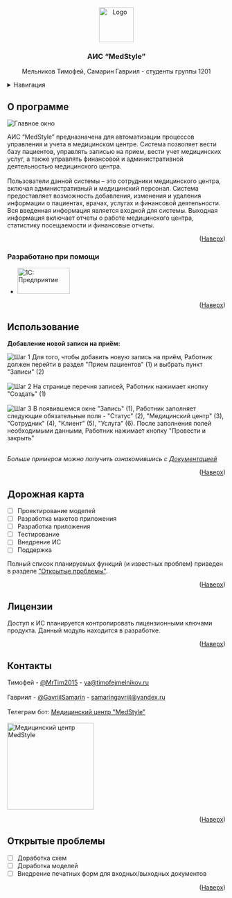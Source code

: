 <a name="readme-top"></a>

<!-- PROJECT LOGO -->
<br />
<div align="center">
  <a href="https://github.com/Gavriil-S/Coursework-MedStyle">
    <img src="https://static.1c.ru/images/guidline/logo_3.png" alt="Logo" width="80" height="80">
  </a>

<h3 align="center">АИС “MedStyle”</h3>

  <p align="center">
    Мельников Тимофей, Самарин Гавриил - студенты группы 1201
    <!-- <br />
    <a href="https://github.com/github_username/repo_name"><strong>Explore the docs »</strong></a>
    <br />
    <br />
    <a href="https://github.com/github_username/repo_name">View Demo</a>
    ·
    <a href="https://github.com/github_username/repo_name/issues">Report Bug</a>
    ·
    <a href="https://github.com/github_username/repo_name/issues">Request Feature</a> -->
  </p>
</div>



<!-- TABLE OF CONTENTS -->
<details>
  <summary>Навигация</summary>
  <ol>
    <!--<li>
      <a href="#getting-started">Getting Started</a>
      <ul>
        <li><a href="#prerequisites">Prerequisites</a></li>
        <li><a href="#installation">Installation</a></li>
      </ul>
    </li>-->
    <li><a href="#about-program">О программе</a></li>
    <li><a href="#instruments">Разработано при помощи</a></li>
    <li><a href="#usage-examples">Использование</a></li>
    <li><a href="#roadmap">Дорожная карта</a></li>
    <li><a href="#license">Лицензии</a></li>
    <li><a href="#contact">Контакты</a></li>
    <li><a href="#open-problems">Открытые проблемы</a></li>
  </ol>
</details>



<!-- ABOUT THE PROJECT -->
## О программе
<a name="about-program"></a>

<img src="https://stroicraft.ru/wp-content/uploads/forgithub/main.png" alt="Главное окно"/>

АИС “MedStyle” предназначена для автоматизации процессов управления и учета в медицинском центре. Система позволяет вести базу пациентов, управлять записью на прием, вести учет медицинских услуг, а также управлять финансовой и административной деятельностью медицинского центра.<br /> <br />
Пользователи данной системы – это сотрудники медицинского центра, включая административный и медицинский персонал. Система предоставляет возможность добавления, изменения и удаления информации о пациентах, врачах, услугах и финансовой деятельности. Вся введенная информация является входной для системы. Выходная информация включает отчеты о работе медицинского центра, статистику посещаемости и финансовые отчеты.


<p align="right">(<a href="#readme-top">Наверх</a>)</p>



### Разработано при помощи
<a name="instruments"></a>

* <a href="https://v8.1c.ru/"><img src="https://static.1c.ru/images/guidline/logo_1.png" alt="1С: Предприятие" width="120" height="60"/></a>

<p align="right">(<a href="#readme-top">Наверх</a>)</p>


<!-- USAGE EXAMPLES -->
## Использование
<a name="usage-examples"></a>

<b>Добавление новой записи на приём:</b> <br/>

<img src="https://stroicraft.ru/wp-content/uploads/forgithub/step1.png" alt="Шаг 1"/>
Для того, чтобы добавить новую запись на приём, Работник должен перейти в раздел "Прием пациентов" (1) и выбрать пункт "Записи" (2)<br /> <br />

<img src="https://stroicraft.ru/wp-content/uploads/forgithub/step2.png" alt="Шаг 2"/>
На странице перечня записей, Работник нажимает кнопку "Создать" (1) <br /> <br />

<img src="https://stroicraft.ru/wp-content/uploads/forgithub/step3.png" alt="Шаг 3"/>
В появившемся окне "Запись" (1), Работник заполняет следующие обязательные поля - "Статус" (2), "Медицинский центр" (3), "Сотрудник" (4), "Клиент" (5), "Услуга" (6). После заполнения полей необходимыми данными, Работник нажимает кнопку "Провести и закрыть" <br /> <br />

_Больше примеров можно получить ознакомившись с [Документацией](https://example.com)_

<p align="right">(<a href="#readme-top">Наверх</a>)</p>



<!-- ROADMAP -->
## Дорожная карта
<a name="roadmap"></a>

- [ ] Проектирование моделей
- [ ] Разработка макетов приложения
- [ ] Разработка приложения
- [ ] Тестирование
- [ ] Внедрение ИС
- [ ] Поддержка

Полный список планируемых функций (и известных проблем) приведен в разделе ["Открытые проблемы"](#open-problems).

<p align="right">(<a href="#readme-top">Наверх</a>)</p>


<!-- LICENSE -->
## Лицензии
<a name="license"></a>

Доступ к ИС планируется контролировать лицензионными ключами продукта. Данный модуль находится в разработке.

<p align="right">(<a href="#readme-top">Наверх</a>)</p>



<!-- CONTACT -->
## Контакты
<a name="contact"></a>

Тимофей - [@MrTim2015](https://t.me/MrTim2015) - ya@timofejmelnikov.ru
<br/><br/>
Гавриил - [@GavriilSamarin](https://t.me/GavriilSamarin) - samaringavriil@yandex.ru
<br/><br/>
Телеграм бот: <a href="https://t.me/MedStyle1C_bot">Медицинский центр "MedStyle"</a>
<br/><br/>
<a href="https://t.me/MedStyle1C_bot">
    <img src="https://stroicraft.ru/wp-content/uploads/github2/telegram.jpg" alt="Медицинский центр MedStyle" height="200">
</a>

<!--Project Link: [https://github.com/github_username/repo_name](https://github.com/github_username/repo_name)-->

<p align="right">(<a href="#readme-top">Наверх</a>)</p>

## Открытые проблемы
<a name="open-problems"></a>

- [ ] Доработка схем
- [ ] Доработка моделей
- [ ] Внедрение печатных форм для входных/выходных документов

<p align="right">(<a href="#readme-top">Наверх</a>)</p>

<!-- ACKNOWLEDGMENTS -->
<!-- ## Acknowledgments

* []()
* []()
* []()

<p align="right">(<a href="#readme-top">back to top</a>)</p>-->



<!-- MARKDOWN LINKS & IMAGES -->
<!-- https://www.markdownguide.org/basic-syntax/#reference-style-links -->
[contributors-shield]: https://img.shields.io/github/contributors/github_username/repo_name.svg?style=for-the-badge
[contributors-url]: https://github.com/github_username/repo_name/graphs/contributors
[forks-shield]: https://img.shields.io/github/forks/github_username/repo_name.svg?style=for-the-badge
[forks-url]: https://github.com/github_username/repo_name/network/members
[stars-shield]: https://img.shields.io/github/stars/github_username/repo_name.svg?style=for-the-badge
[stars-url]: https://github.com/github_username/repo_name/stargazers
[issues-shield]: https://img.shields.io/github/issues/github_username/repo_name.svg?style=for-the-badge
[issues-url]: https://github.com/github_username/repo_name/issues
[license-shield]: https://img.shields.io/github/license/github_username/repo_name.svg?style=for-the-badge
[license-url]: https://github.com/github_username/repo_name/blob/master/LICENSE.txt
[linkedin-shield]: https://img.shields.io/badge/-LinkedIn-black.svg?style=for-the-badge&logo=linkedin&colorB=555
[linkedin-url]: https://linkedin.com/in/linkedin_username
[product-screenshot]: https://история-народа.рф/images/others/123.png
[Next.js]: https://img.shields.io/badge/next.js-000000?style=for-the-badge&logo=nextdotjs&logoColor=white
[Next-url]: https://nextjs.org/
[React.js]: https://img.shields.io/badge/React-20232A?style=for-the-badge&logo=react&logoColor=61DAFB
[React-url]: https://reactjs.org/
[Vue.js]: https://img.shields.io/badge/Vue.js-35495E?style=for-the-badge&logo=vuedotjs&logoColor=4FC08D
[Vue-url]: https://vuejs.org/
[Angular.io]: https://img.shields.io/badge/Angular-DD0031?style=for-the-badge&logo=angular&logoColor=white
[Angular-url]: https://angular.io/
[Svelte.dev]: https://img.shields.io/badge/Svelte-4A4A55?style=for-the-badge&logo=svelte&logoColor=FF3E00
[Svelte-url]: https://svelte.dev/
[Laravel.com]: https://img.shields.io/badge/Laravel-FF2D20?style=for-the-badge&logo=laravel&logoColor=white
[Laravel-url]: https://laravel.com
[Bootstrap.com]: https://img.shields.io/badge/Bootstrap-563D7C?style=for-the-badge&logo=bootstrap&logoColor=white
[Bootstrap-url]: https://getbootstrap.com
[JQuery.com]: https://img.shields.io/badge/jQuery-0769AD?style=for-the-badge&logo=jquery&logoColor=white
[JQuery-url]: https://jquery.com 
[1C-url]: https://v8.1c.ru/ 
[1C.ru]: https://static.1c.ru/images/guidline/logo_1.png
